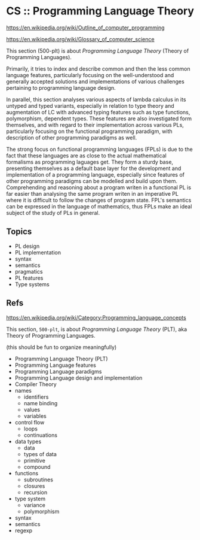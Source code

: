 # CS :: Programming Language Theory

https://en.wikipedia.org/wiki/Outline_of_computer_programming

https://en.wikipedia.org/wiki/Glossary_of_computer_science

This section (500-plt) is about *Programming Language Theory* (Theory of Programming Languages).

Primarily, it tries to index and describe common and then the less common language features, particularly focusing on the well-understood and generally accepted solutions and implementations of various challenges pertaining to programming language design.

In parallel, this section analyses various aspects of lambda calculus in its untyped and typed variants, especially in relation to type theory and augmentation of LC with advanced typing features such as type functions, polymorphism, dependent types. These features are also investigated form themselves, and with regard to their implementation across various PLs, particularly focusing on the functional programming paradigm, with description of other programming paradigms as well.

The strong focus on functional programming languages (FPLs) is due to the fact that these languages are as close to the actual mathematical formalisms as programming laguages get. They form a sturdy base, presenting themselves as a default base layer for the development and implementation of a programming language, especially since features of other programming paradigms can be modelled and build upon them. Comprehending and reasoning about a program writen in a functional PL is far easier than analysing the same program writen in an imperative PL where it is difficult to follow the changes of program state. FPL's semantics can be expressed in the language of mathematics, thus FPLs make an ideal subject of the study of PLs in general.



## Topics

- PL design
- PL implementation
- syntax
- semantics
- pragmatics
- PL features
- Type systems


## Refs

https://en.wikipedia.org/wiki/Category:Programming_language_concepts


This section, `500-plt`, is about *Programming Language Theory* (PLT), aka Theory of Programming Languages.

(this should be fun to organize meaningfully)

- Programming Language Theory (PLT)
- Programming Language features
- Programming Language paradigms
- Programming Language design and implementation
- Compiler Theory
- names
  - identifiers
  - name binding
  - values
  - variables
- control flow
  - loops
  - continuations
- data types
  - data
  - types of data
  - primitive
  - compound
- functions
  - subroutines
  - closures
  - recursion
- type system
  - variance
  - polymorphism
- syntax
- semantics
- regexp
